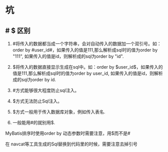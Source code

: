 # 坑

## # $ 区别

1. \#将传入的数据都当成一个字符串，会对自动传入的数据加一个双引号。如：order by #user_id#，如果传入的值是111,那么解析成sql时的值为order by "111", 如果传入的值是id，则解析成的sql为order by "id".

2. \$将传入的数据直接显示生成在sql中。如：order by \$user_id\$，如果传入的值是111,那么解析成sql时的值为order by user_id,  如果传入的值是id，则解析成的sql为order by id.

3. \#方式能够很大程度防止sql注入。

4. \$方式无法防止Sql注入。

5. \$方式一般用于传入数据库对象，例如传入表名.

6. 一般能用\#的就别用\$.

MyBatis排序时使用order by 动态参数时需要注意，用\$而不是\#

在 navcat等工具生成的Sql替换到代码里的时候，需要注意去掉引号

